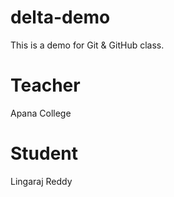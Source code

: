 # delta-demo

This is a demo for Git &amp; GitHub class.

# Teacher

Apana College

# Student

Lingaraj Reddy
